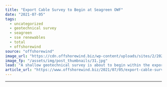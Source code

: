 ```yaml
---
title: "Export Cable Survey to Begin at Seagreen OWF"
date: "2021-07-05"
tags: 
  - uncategorized
  - geotechnical survey
  - seagreen
  - sse renewables
  - total
  - offshorewind
source: "offshorewind"
image_url: "https://cdn.offshorewind.biz/wp-content/uploads/sites/2/2021/03/18161019/Seagreen-1A-Submits-Construction-Applications.jpg"
image_fp: "/assets/img/post_thumbnails/31.jpg"
lead: "A shallow geotechnical survey is about to begin within the export cable area at"
article_url: "https://www.offshorewind.biz/2021/07/05/export-cable-survey-to-begin-at-seagreen-owf/"
---
```


---
